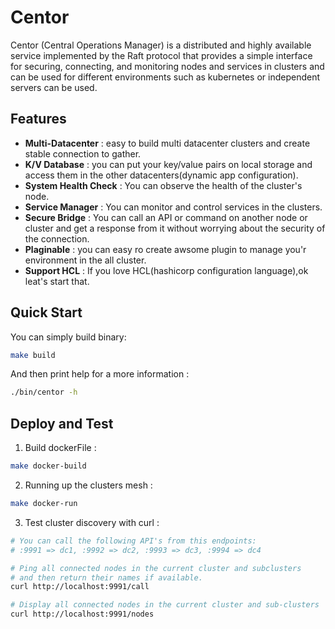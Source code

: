 # Centor
Centor (Central Operations Manager) is a distributed and highly available service implemented by the Raft protocol that provides a simple interface for securing, connecting, and monitoring nodes and services in clusters and can be used for different environments such as kubernetes or independent servers can be used.

## Features
- **Multi-Datacenter** : easy to build multi datacenter clusters and create stable connection to gather.
- **K/V Database** : you can put your key/value pairs on local storage and access them in the other datacenters(dynamic app configuration).
- **System Health Check** : You can observe the health of the cluster's node.
- **Service Manager** : You can monitor and control services in the clusters.
- **Secure Bridge** : You can call an API or command on another node or cluster and get a response from it without worrying about the security of the connection.
- **Plaginable** : you can easy ro create awsome plugin to manage you'r environment in the all cluster.
- **Support HCL** : If you love HCL(hashicorp configuration language),ok leat's start that.

## Quick Start

You can simply build binary:
```sh
make build
```

And then print help for a more information :
```sh
./bin/centor -h
```
## Deploy and Test
1. Build dockerFile :
```sh
make docker-build
```
2. Running up the clusters mesh :
```sh
make docker-run
```
3. Test cluster discovery with curl :
```sh
# You can call the following API's from this endpoints:
# :9991 => dc1, :9992 => dc2, :9993 => dc3, :9994 => dc4

# Ping all connected nodes in the current cluster and subclusters 
# and then return their names if available.
curl http://localhost:9991/call

# Display all connected nodes in the current cluster and sub-clusters
curl http://localhost:9991/nodes
```

